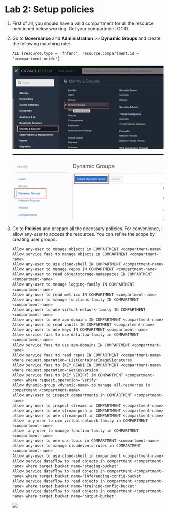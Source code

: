 Lab 2: Setup policies
===

1.  First of all, you should have a valid compartment for all the resource mentioned below working. Get your compartment OCID.

    
2.  Go to **Governance** and **Administration** >> **Dynamic Groups** and create the following matching rule:
    
    ```
    ALL {resource.type = 'fnfunc', resource.compartment.id = '<compartment-ocid>'}
    ```
    ![](../attachments/Set-Policy1.png)
    
    ![](../attachments/Set-Policy2.png)
    
3.  Go to **Policies** and prepare all the necessary policies. For convenience, I allow any-user to access the resources. You can refine the scope by creating user groups.
        
    ```
    Allow any-user to manage objects in COMPARTMENT <compartment-name>
    Allow service faas to manage objects in COMPARTMENT <compartment-name>
    Allow any-user to use cloud-shell IN COMPARTMENT <compartment-name>
    Allow any-user to manage repos IN COMPARTMENT <compartment-name>
    Allow any-user to read objectstorage-namespaces IN COMPARTMENT <compartment-name>
    Allow any-user to manage logging-family IN COMPARTMENT <compartment-name>
    Allow any-user to read metrics IN COMPARTMENT <compartment-name>
    Allow any-user to manage functions-family IN COMPARTMENT <compartment-name>
    Allow any-user to use virtual-network-family IN COMPARTMENT <compartment-name>
    Allow any-user to use apm-domains IN COMPARTMENT <compartment-name>
    Allow any-user to read vaults IN COMPARTMENT <compartment-name>
    Allow any-user to use keys IN COMPARTMENT <compartment-name>
    Allow service faas to use dataflow-family in COMPARTMENT <compartment-name>
    Allow service faas to use apm-domains IN COMPARTMENT <compartment-name>
    Allow service faas to read repos IN COMPARTMENT <compartment-name> where request.operation='ListContainerImageSignatures'
    Allow service faas to {KEY_READ} IN COMPARTMENT <compartment-name> where request.operation='GetKeyVersion'
    Allow service faas to {KEY_VERIFY} IN COMPARTMENT <compartment-name> where request.operation='Verify'
    Allow dynamic-group <dynamic-name> to manage all-resources in compartment <compartment-name>
    allow any-user to inspect compartments in COMPARTMENT <compartment-name>
    allow any-user to inspect streams in COMPARTMENT <compartment-name>
    allow any-user to use stream-push in COMPARTMENT <compartment-name>
    allow any-user to use stream-pull in COMPARTMENT <compartment-name>
    allow  any-user to use virtual-network-family in COMPARTMENT <compartment-name>
    allow  any-user to manage function-family in COMPARTMENT <compartment-name>
    allow any-user to use ons-topic in COMPARTMENT <compartment-name>
    allow any-user to manage cloudevents-rules in COMPARTMENT <compartment-name>
    Allow any-user to use cloud-shell in compartment <compartment-name>
    Allow service dataflow to read objects in compartment <compartment-name> where target.bucket.name='staging-bucket'
    Allow service dataflow to read objects in compartment <compartment-name> where target.bucket.name='inferencing-config-bucket'
    Allow service dataflow to read objects in compartment <compartment-name> where target.bucket.name='training-config-bucket'
    Allow service dataflow to read objects in compartment <compartment-name> where target.bucket.name='output-bucket'
    ```
    ![](Set-Policy3.png)